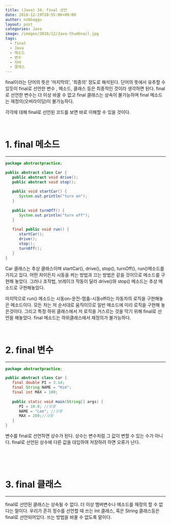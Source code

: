 ```yaml
---
title: (Java) 34. final 선언
date: 2018-12-19T20:55:06+09:00
author: nobbaggu
layout: post
categories: Java
image: /images/2018/12/Java-thumbnail.jpg
tags:
  - final
  - Java
  - 메소드
  - 변수
  - 자바
  - 클래스
---
```

final이라는 단어의 뜻은 '마지막의', '최종의' 정도로 해석된다. 단어의 뜻에서 유추할 수 있듯이 final로 선언한 변수 , 메소드, 클래스 등은 최종적인 것이라 생각하면 된다. final로 선언한 변수는 더 이상 바꿀 수 없고 final 클래스는 상속이 불가능하며 final 메소드는 재정의(오버라이딩)이 불가능하다.

각각에 대해 final로 선언된 코드를 보면 바로 이해할 수 있을 것이다.

&nbsp;

# 1. final 메소드

* * *

~~~ java
package abstractpractice;

public abstract class Car {
   public abstract void drive();
   public abstract void stop();
   
   public void startCar() {
      System.out.println("turn on");
   }
   
   public void turnOff() {
      System.out.println("turn off");
   }
   
   final public void run() {
      startCar();
      drive();
      stop();
      turnOff();
   }
}
~~~

Car 클래스는 추상 클래스이며 startCar(), drive(), stop(), turnOff(), run()메소드를 가지고 있다. 어떤 차이든지 시동을 켜는 방법과 끄는 방법은 같을 것이므로 메소드를 구현해 놓았다. 그러나 조작법, 브레이크 작동이 달라 drive()와 stop() 메소드는 추상 메소드로 구현해놓았다.

마지막으로 run() 메소드는 시동on-운전-멈춤-시동off라는 자동차의 로직을 구현해놓은 메소드이다. 모든 차는 저 순서대로 움직이므로 일반 메소드에 미리 로직을 구현해 놓은것이다. 그리고 특정 하위 클래스에서 저 로직을 거스르는 것을 막기 위해 final로 선언을 해놓았다. final 메소드는 하위클래스에서 재정의가 불가능하다.

&nbsp;

# 2. final 변수

* * *

~~~ java
package abstractpractice;

public abstract class Car {
   final double PI = 3.14;
   final String NAME = "Kim";
   final int MAX = 100;
   
   public static void main(String[] args) {
      PI = 10.0; //오류
      NAME = "Lee"; //오류
      MAX = 200;//오류
   }
}
~~~

변수를 final로 선언하면 상수가 된다. 상수는 변수처럼 그 값이 변할 수 있는 수가 아니다. final로 선언된 상수에 다른 값을 대입하여 저장하려 하면 오류가 난다.

&nbsp;

&nbsp;

# 3. final 클래스

* * *

final로 선언된 클래스는 상속될 수 없다. 더 이상 멤버변수나 메소드를 재정의 할 수 없다는 말이다. 우리가 흔히 정수를 선언할 때 쓰는 Int 클래스, 혹은 String 클래스등은 final로 선언되어있다. 쓰는 방법을 바꿀 수 없도록 말이다.